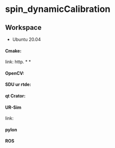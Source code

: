# spin_dynamicCalibration

## Workspace
* Ubuntu 20.04

#### Cmake:
link: http.
*
*
#### OpenCV:
#### SDU ur rtde:
#### qt Crator:
#### UR-Sim
link: 
#### pylon
#### ROS

